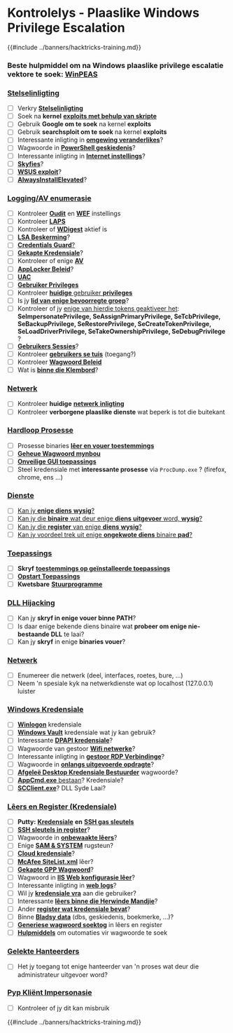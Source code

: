 # Kontrolelys - Plaaslike Windows Privilege Escalation

{{#include ../banners/hacktricks-training.md}}

### **Beste hulpmiddel om na Windows plaaslike privilege escalatie vektore te soek:** [**WinPEAS**](https://github.com/carlospolop/privilege-escalation-awesome-scripts-suite/tree/master/winPEAS)

### [Stelselinligting](windows-local-privilege-escalation/#system-info)

- [ ] Verkry [**Stelselinligting**](windows-local-privilege-escalation/#system-info)
- [ ] Soek na **kernel** [**exploits met behulp van skripte**](windows-local-privilege-escalation/#version-exploits)
- [ ] Gebruik **Google om te soek** na kernel **exploits**
- [ ] Gebruik **searchsploit om te soek** na kernel **exploits**
- [ ] Interessante inligting in [**omgewing veranderlikes**](windows-local-privilege-escalation/#environment)?
- [ ] Wagwoorde in [**PowerShell geskiedenis**](windows-local-privilege-escalation/#powershell-history)?
- [ ] Interessante inligting in [**Internet instellings**](windows-local-privilege-escalation/#internet-settings)?
- [ ] [**Skyfies**](windows-local-privilege-escalation/#drives)?
- [ ] [**WSUS exploit**](windows-local-privilege-escalation/#wsus)?
- [ ] [**AlwaysInstallElevated**](windows-local-privilege-escalation/#alwaysinstallelevated)?

### [Logging/AV enumerasie](windows-local-privilege-escalation/#enumeration)

- [ ] Kontroleer [**Oudit**](windows-local-privilege-escalation/#audit-settings) en [**WEF**](windows-local-privilege-escalation/#wef) instellings
- [ ] Kontroleer [**LAPS**](windows-local-privilege-escalation/#laps)
- [ ] Kontroleer of [**WDigest**](windows-local-privilege-escalation/#wdigest) aktief is
- [ ] [**LSA Beskerming**](windows-local-privilege-escalation/#lsa-protection)?
- [ ] [**Credentials Guard**](windows-local-privilege-escalation/#credentials-guard)[?](windows-local-privilege-escalation/#cached-credentials)
- [ ] [**Gekapte Kredensiale**](windows-local-privilege-escalation/#cached-credentials)?
- [ ] Kontroleer of enige [**AV**](https://github.com/carlospolop/hacktricks/blob/master/windows-hardening/windows-av-bypass/README.md)
- [ ] [**AppLocker Beleid**](https://github.com/carlospolop/hacktricks/blob/master/windows-hardening/authentication-credentials-uac-and-efs/README.md#applocker-policy)?
- [ ] [**UAC**](https://github.com/carlospolop/hacktricks/blob/master/windows-hardening/authentication-credentials-uac-and-efs/uac-user-account-control/README.md)
- [ ] [**Gebruiker Privileges**](windows-local-privilege-escalation/#users-and-groups)
- [ ] Kontroleer [**huidige** gebruiker **privileges**](windows-local-privilege-escalation/#users-and-groups)
- [ ] Is jy [**lid van enige bevoorregte groep**](windows-local-privilege-escalation/#privileged-groups)?
- [ ] Kontroleer of jy [enige van hierdie tokens geaktiveer het](windows-local-privilege-escalation/#token-manipulation): **SeImpersonatePrivilege, SeAssignPrimaryPrivilege, SeTcbPrivilege, SeBackupPrivilege, SeRestorePrivilege, SeCreateTokenPrivilege, SeLoadDriverPrivilege, SeTakeOwnershipPrivilege, SeDebugPrivilege** ?
- [ ] [**Gebruikers Sessies**](windows-local-privilege-escalation/#logged-users-sessions)?
- [ ] Kontroleer [**gebruikers se tuis**](windows-local-privilege-escalation/#home-folders) (toegang?)
- [ ] Kontroleer [**Wagwoord Beleid**](windows-local-privilege-escalation/#password-policy)
- [ ] Wat is [**binne die Klembord**](windows-local-privilege-escalation/#get-the-content-of-the-clipboard)?

### [Netwerk](windows-local-privilege-escalation/#network)

- [ ] Kontroleer **huidige** [**netwerk** **inligting**](windows-local-privilege-escalation/#network)
- [ ] Kontroleer **verborgene plaaslike dienste** wat beperk is tot die buitekant

### [Hardloop Prosesse](windows-local-privilege-escalation/#running-processes)

- [ ] Prosesse binaries [**lêer en vouer toestemmings**](windows-local-privilege-escalation/#file-and-folder-permissions)
- [ ] [**Geheue Wagwoord mynbou**](windows-local-privilege-escalation/#memory-password-mining)
- [ ] [**Onveilige GUI toepassings**](windows-local-privilege-escalation/#insecure-gui-apps)
- [ ] Steel kredensiale met **interessante prosesse** via `ProcDump.exe` ? (firefox, chrome, ens ...)

### [Dienste](windows-local-privilege-escalation/#services)

- [ ] [Kan jy **enige diens** **wysig**?](windows-local-privilege-escalation/#permissions)
- [ ] [Kan jy die **binaire** wat deur enige **diens** **uitgevoer** word, **wysig**?](windows-local-privilege-escalation/#modify-service-binary-path)
- [ ] [Kan jy die **register** van enige **diens** **wysig**?](windows-local-privilege-escalation/#services-registry-modify-permissions)
- [ ] [Kan jy voordeel trek uit enige **ongekwote diens** binaire **pad**?](windows-local-privilege-escalation/#unquoted-service-paths)

### [**Toepassings**](windows-local-privilege-escalation/#applications)

- [ ] **Skryf** [**toestemmings op geïnstalleerde toepassings**](windows-local-privilege-escalation/#write-permissions)
- [ ] [**Opstart Toepassings**](windows-local-privilege-escalation/#run-at-startup)
- [ ] **Kwetsbare** [**Stuurprogramme**](windows-local-privilege-escalation/#drivers)

### [DLL Hijacking](windows-local-privilege-escalation/#path-dll-hijacking)

- [ ] Kan jy **skryf in enige vouer binne PATH**?
- [ ] Is daar enige bekende diens binaire wat **probeer om enige nie-bestaande DLL** te laai?
- [ ] Kan jy **skryf** in enige **binaries vouer**?

### [Netwerk](windows-local-privilege-escalation/#network)

- [ ] Enumereer die netwerk (deel, interfaces, roetes, bure, ...)
- [ ] Neem 'n spesiale kyk na netwerkdienste wat op localhost (127.0.0.1) luister

### [Windows Kredensiale](windows-local-privilege-escalation/#windows-credentials)

- [ ] [**Winlogon**](windows-local-privilege-escalation/#winlogon-credentials) kredensiale
- [ ] [**Windows Vault**](windows-local-privilege-escalation/#credentials-manager-windows-vault) kredensiale wat jy kan gebruik?
- [ ] Interessante [**DPAPI kredensiale**](windows-local-privilege-escalation/#dpapi)?
- [ ] Wagwoorde van gestoor [**Wifi netwerke**](windows-local-privilege-escalation/#wifi)?
- [ ] Interessante inligting in [**gestoor RDP Verbindinge**](windows-local-privilege-escalation/#saved-rdp-connections)?
- [ ] Wagwoorde in [**onlangs uitgevoerde opdragte**](windows-local-privilege-escalation/#recently-run-commands)?
- [ ] [**Afgeleë Desktop Kredensiale Bestuurder**](windows-local-privilege-escalation/#remote-desktop-credential-manager) wagwoorde?
- [ ] [**AppCmd.exe** bestaan](windows-local-privilege-escalation/#appcmd-exe)? Kredensiale?
- [ ] [**SCClient.exe**](windows-local-privilege-escalation/#scclient-sccm)? DLL Syde Laai?

### [Lêers en Register (Kredensiale)](windows-local-privilege-escalation/#files-and-registry-credentials)

- [ ] **Putty:** [**Kredensiale**](windows-local-privilege-escalation/#putty-creds) **en** [**SSH gas sleutels**](windows-local-privilege-escalation/#putty-ssh-host-keys)
- [ ] [**SSH sleutels in register**](windows-local-privilege-escalation/#ssh-keys-in-registry)?
- [ ] Wagwoorde in [**onbewaakte lêers**](windows-local-privilege-escalation/#unattended-files)?
- [ ] Enige [**SAM & SYSTEM**](windows-local-privilege-escalation/#sam-and-system-backups) rugsteun?
- [ ] [**Cloud kredensiale**](windows-local-privilege-escalation/#cloud-credentials)?
- [ ] [**McAfee SiteList.xml**](windows-local-privilege-escalation/#mcafee-sitelist.xml) lêer?
- [ ] [**Gekapte GPP Wagwoord**](windows-local-privilege-escalation/#cached-gpp-pasword)?
- [ ] Wagwoord in [**IIS Web konfigurasie lêer**](windows-local-privilege-escalation/#iis-web-config)?
- [ ] Interessante inligting in [**web** **logs**](windows-local-privilege-escalation/#logs)?
- [ ] Wil jy [**kredensiale vra**](windows-local-privilege-escalation/#ask-for-credentials) aan die gebruiker?
- [ ] Interessante [**lêers binne die Herwinde Mandjie**](windows-local-privilege-escalation/#credentials-in-the-recyclebin)?
- [ ] Ander [**register wat kredensiale bevat**](windows-local-privilege-escalation/#inside-the-registry)?
- [ ] Binne [**Bladsy data**](windows-local-privilege-escalation/#browsers-history) (dbs, geskiedenis, boekmerke, ...)?
- [ ] [**Generiese wagwoord soektog**](windows-local-privilege-escalation/#generic-password-search-in-files-and-registry) in lêers en register
- [ ] [**Hulpmiddels**](windows-local-privilege-escalation/#tools-that-search-for-passwords) om outomaties vir wagwoorde te soek

### [Gelekte Hanteerders](windows-local-privilege-escalation/#leaked-handlers)

- [ ] Het jy toegang tot enige hanteerder van 'n proses wat deur die administrateur uitgevoer word?

### [Pyp Kliënt Impersonasie](windows-local-privilege-escalation/#named-pipe-client-impersonation)

- [ ] Kontroleer of jy dit kan misbruik

{{#include ../banners/hacktricks-training.md}}
